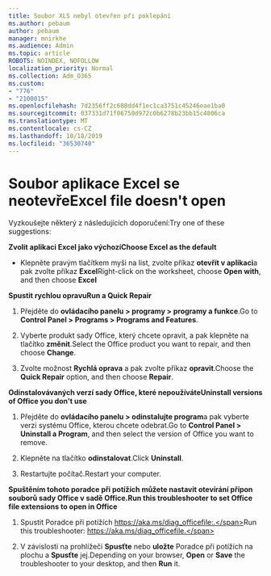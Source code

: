 ```yaml
---
title: Soubor XLS nebyl otevřen při poklepání
ms.author: pebaum
author: pebaum
manager: mnirkhe
ms.audience: Admin
ms.topic: article
ROBOTS: NOINDEX, NOFOLLOW
localization_priority: Normal
ms.collection: Adm_O365
ms.custom:
- "776"
- "2100015"
ms.openlocfilehash: 7d2356ff2c688dd4f1ec1ca3751c45246eae1ba0
ms.sourcegitcommit: 037331d71f06750d972c0b6278b23bb15c4806ca
ms.translationtype: MT
ms.contentlocale: cs-CZ
ms.lasthandoff: 10/18/2019
ms.locfileid: "36530740"
---
```

# <a name="excel-file-doesnt-open"></a><span data-ttu-id="b4511-102">Soubor aplikace Excel se neotevře</span><span class="sxs-lookup"><span data-stu-id="b4511-102">Excel file doesn't open</span></span>

<span data-ttu-id="b4511-103">Vyzkoušejte některý z následujících doporučení:</span><span class="sxs-lookup"><span data-stu-id="b4511-103">Try one of these suggestions:</span></span>

<span data-ttu-id="b4511-104">**Zvolit aplikaci Excel jako výchozí**</span><span class="sxs-lookup"><span data-stu-id="b4511-104">**Choose Excel as the default**</span></span>

* <span data-ttu-id="b4511-105">Klepněte pravým tlačítkem myši na list, zvolte příkaz **otevřít v aplikaci**a pak zvolte příkaz **Excel**</span><span class="sxs-lookup"><span data-stu-id="b4511-105">Right-click on the worksheet, choose **Open with**, and then choose **Excel**</span></span>

<span data-ttu-id="b4511-106">**Spustit rychlou opravu**</span><span class="sxs-lookup"><span data-stu-id="b4511-106">**Run a Quick Repair**</span></span>

1. <span data-ttu-id="b4511-107">Přejděte do **ovládacího panelu > programy > programy a funkce**.</span><span class="sxs-lookup"><span data-stu-id="b4511-107">Go to **Control Panel > Programs > Programs and Features**.</span></span>

2. <span data-ttu-id="b4511-108">Vyberte produkt sady Office, který chcete opravit, a pak klepněte na tlačítko **změnit**.</span><span class="sxs-lookup"><span data-stu-id="b4511-108">Select the Office product you want to repair, and then choose **Change**.</span></span>

3. <span data-ttu-id="b4511-109">Zvolte možnost **Rychlá oprava** a pak zvolte příkaz **opravit**.</span><span class="sxs-lookup"><span data-stu-id="b4511-109">Choose the **Quick Repair** option, and then choose **Repair**.</span></span>

<span data-ttu-id="b4511-110">**Odinstalovávaných verzí sady Office, které nepoužíváte**</span><span class="sxs-lookup"><span data-stu-id="b4511-110">**Uninstall versions of Office you don't use**</span></span>

1. <span data-ttu-id="b4511-111">Přejděte do **ovládacího panelu > odinstalujte program**a pak vyberte verzi systému Office, kterou chcete odebrat.</span><span class="sxs-lookup"><span data-stu-id="b4511-111">Go to **Control Panel > Uninstall a Program**, and then select the version of Office you want to remove.</span></span>

2. <span data-ttu-id="b4511-112">Klepněte na tlačítko **odinstalovat**.</span><span class="sxs-lookup"><span data-stu-id="b4511-112">Click **Uninstall**.</span></span>

3. <span data-ttu-id="b4511-113">Restartujte počítač.</span><span class="sxs-lookup"><span data-stu-id="b4511-113">Restart your computer.</span></span>

<span data-ttu-id="b4511-114">**Spuštěním tohoto poradce při potížích můžete nastavit otevírání přípon souborů sady Office v sadě Office.**</span><span class="sxs-lookup"><span data-stu-id="b4511-114">**Run this troubleshooter to set Office file extensions to open in Office**</span></span>

1. <span data-ttu-id="b4511-115">Spustit Poradce při potížích https://aka.ms/diag_officefile:.</span><span class="sxs-lookup"><span data-stu-id="b4511-115">Run this troubleshooter: https://aka.ms/diag_officefile.</span></span>

2. <span data-ttu-id="b4511-116">V závislosti na prohlížeči **Spusťte** nebo **uložte** Poradce při potížích na plochu a **Spusťte** jej.</span><span class="sxs-lookup"><span data-stu-id="b4511-116">Depending on your browser, **Open** or **Save** the troubleshooter to your desktop, and then **Run** it.</span></span>
